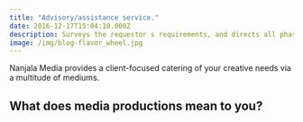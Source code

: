 ```yaml
---
title: "Advisory/assistance service."
date: 2016-12-17T15:04:10.000Z
description: Surveys the requestor s requirements, and directs all phases of audiovisual layout design, selection of equipment, and contracting for procurement of services and equipment for the installation of audiovisual devices and peripheral components.
image: /img/blog-flavor_wheel.jpg
---
```


Nanjala Media provides a client-focused catering of your creative needs via a multitude of mediums.



## What does media productions mean to you?
